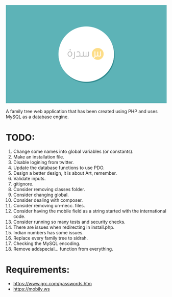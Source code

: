 ![alt Sidrah](sidrah.png "Sidrah")

A family tree web application that has been created using PHP and uses MySQL as a database engine.

TODO:
=======
1. Change some names into global variables (or constants).
2. Make an installation file.
3. Disable logining from twitter.
4. Update the database functions to use PDO.
5. Design a better design, it is about Art, remember.
6. Validate inputs.
7. gitignore.
8. Consider removing classes folder.
9. Consider changing global.
10. Consider dealing with composer.
11. Consider removing un-necc. files.
12. Consider having the mobile field as a string started with the international code.
13. Consider running so many tests and security checks.
14. There are issues when redirecting in install.php.
16. Indian numbers has some issues.
17. Replace every family tree to sidrah.
18. Checking the MySQL encoding.
19. Remove addspecial... function from everything.

Requirements:
=======

- https://www.grc.com/passwords.htm
- https://mobily.ws
